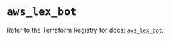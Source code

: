# `aws_lex_bot`

Refer to the Terraform Registry for docs: [`aws_lex_bot`](https://registry.terraform.io/providers/hashicorp/aws/3.76.1/docs/resources/lex_bot).
